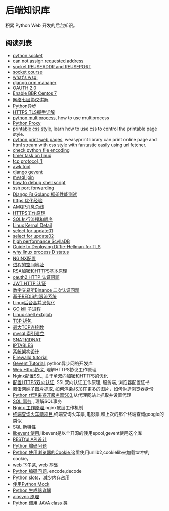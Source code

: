 # 后端知识库

积累 Python Web 开发的后台知识。

## 阅读列表

* [python socket](https://www.ibm.com/developerworks/linux/tutorials/l-pysocks/)
* [can not assign requested address](http://blog.csdn.net/hguisu/article/details/10241519)
* [socket REUSEADDR and REUSEPORT](http://stackoverflow.com/questions/14388706/socket-options-so-reuseaddr-and-so-reuseport-how-do-they-differ-do-they-mean-t)
* [socket course](http://www.freesoft.org/CIE/Course/Section1/index.htm)
* [what's wsgi](https://github.com/lzjun567/note/blob/master/note/python/wsgi.md)
* [django orm manager](https://docs.djangoproject.com/en/1.10/topics/db/managers/)
* [OAUTH 2.0](http://www.ruanyifeng.com/blog/2014/05/oauth_2_0.html)
* [Enable BBR Centos 7](https://www.vultr.com/docs/how-to-deploy-google-bbr-on-centos-7)
* [网络七层协议讲解](https://www.cnblogs.com/Robin-YB/p/6668762.html)
* [Python异步](https://zhuanlan.zhihu.com/p/25228075?winzoom=1)
* [HTTPS TLS握手详解](https://imququ.com/post/optimize-tls-handshake.html)
* [python multiprocess](https://www.usenix.org/system/files/login/articles/login1210_beazley.pdf), how to use multiprocess
* [Python Proxy](https://mynook.info/blog/post/use-network-proxy-in-python-code?from=groupmessage&isappinstalled=0)
* [printable css style](https://www.smashingmagazine.com/2015/01/designing-for-print-with-css/),   learn how to use css to control the printable page style.
* [python print web pages](http://weasyprint.org/),
   weasyprint library can print online page and html stream with css style with fantastic easily using url fetcher.
* [check python file encoding](./static/demo/charsetdet.sh)
* [timer task on linux](http://www.cyberciti.biz/faq/how-do-i-add-jobs-to-cron-under-linux-or-unix-oses/)
* [tcp protocol, 1](http://coolshell.cn/articles/11564.html)
* [awk tool](http://coolshell.cn/articles/9070.html)
* [django gevent](https://github.com/imom0/gevent_django_benchmark)
* [mysql join](http://www.cnblogs.com/jeoleo/archive/2012/04/21/2458897.html)
* [how to debug shell script](https://www.cyberciti.biz/tips/debugging-shell-script.html)
* [ssh port forwarding](http://blog.trackets.com/2014/05/17/ssh-tunnel-local-and-remote-port-forwarding-explained-with-examples.html)
* [Django 和 Golang 框架性能测试](./static/articles/benchmark.md)
* [https 优化经验](http://mp.weixin.qq.com/s/Twe-fjo4JShsphfcWx573Q)
* [AMQP消息总线](http://www.infoq.com/cn/articles/AMQP-RabbitMQ/)
* [HTTPS工作原理](http://www.ruanyifeng.com/blog/2014/02/ssl_tls.html)
* [SQL执行流程和顺序](http://www.jellythink.com/archives/924)
* [Linux Kernal Detail](http://mp.weixin.qq.com/s/Np_h8qpj1aiw2Hx3D57fqw)
* [select for update01](http://ju.outofmemory.cn/entry/178798)
* [select for update02](http://chenzhou123520.iteye.com/blog/1860954)
* [high performance ScyllaDB](http://www.scylladb.com/users/)
* [Guide to Deploying Diffie-Hellman for TLS](https://weakdh.org/sysadmin.html)
* [why linux process D status](https://lwn.net/Articles/288056/)
* [NGINX配置](https://imququ.com/post/my-nginx-conf.html)
* [进程的空间地址](http://blog.csdn.net/tennysonsky/article/details/45092229)
* [RSA加密和HTTPS基本原理](http://www.ruanyifeng.com/blog/2011/08/what_is_a_digital_signature.html)
* [oauth2 HTTP 认证问题](http://www.ruanyifeng.com/blog/2014/05/oauth_2_0.html)
* [JWT HTTP 认证](https://www.jianshu.com/p/576dbf44b2ae)
* [数字交易所Binance 二次认证问题](https://zhuanlan.zhihu.com/p/34411202)
* [基于REDIS的限流系统](https://mp.weixin.qq.com/s?__biz=MzI0MTk0NTY5MA==&mid=2247483711&idx=1&sn=28780c8b26f24ac6314ff5c599bb622c&chksm=e9029c0ade75151c353cd6b720ce438b4342afd8ef3a7d03c61712554c6a000ac3646bbc3124&scene=38#wechat_redirect)
* [Linux后台高并发优化](https://www.jianshu.com/p/e0b52dc702d6)
* [GO kill 子进程](https://www.jianshu.com/p/1f3ec2f00b03)
* [Linux shell extglob](http://mywiki.wooledge.org/glob#extglob)
* [TCP 拆包](http://www.ideawu.net/blog/)
* [最大TCP连接数](http://blog.51cto.com/yaocoder/1312821)
* [mysql 索引建立](https://www.cnblogs.com/nixi8/p/4574709.html)
* [SNAT和DNAT](https://www.cnblogs.com/mangood/p/6024053.html)
* [IPTABLES](https://zhuanlan.zhihu.com/p/26325389)
* [系统架构设计](https://github.com/CocoBir/system-design-primer/blob/master/README-zh-Hans.md)
* [Firewalld tutorial](https://www.linode.com/docs/security/firewalls/introduction-to-firewalld-on-centos/)
* [Gevent Tutorial](http://xlambda.com/gevent-tutorial/), python异步网络开发库
* [Web Https协议](https://cattail.me/tech/2015/11/30/how-https-works.html), 理解HTTPS协议工作原理
* [Nginx配置SSL](http://seanlook.com/2015/05/28/nginx-ssl/), 关于单双向加密和HTTPS的优化
* [配置HTTPS双向认证](http://my.oschina.net/nearzk/blog/485652), SSL双向认证工作原理, 服务端, 浏览器配置证书
* [煎蛋网妹子图片抓取](./static/articles/meizi.md), 如何渲染JS加在更多的图片，如何伪造浏览器身份
* [Python 代理来避开服务器503](http://platinhom.github.io/2016/01/21/proxy-py/),从代理网站上抓取并设置代理
* [SQL 事务](http://mp.weixin.qq.com/s?__biz=MzAxODI5ODMwOA==&mid=2666539350&idx=1&sn=060ba9ce1b55efb7343068f83c23c9bd&scene=0#wechat_redirect) , 理解SQL事务
* [Nginx 工作原理](http://mp.weixin.qq.com/s?__biz=MzAxODI5ODMwOA==&mid=2666539355&idx=1&sn=820961a75ceec72c3700410dcc75f882&scene=0#wechat_redirect),nginx底层工作机制
* [终端查询火车票项目](http://mp.weixin.qq.com/s?__biz=MzAwNDc0MTUxMw==&mid=2649639242&idx=1&sn=e2c588421a1c615bd1b8844c79764fd9&scene=0#wechat_redirect),终端查询火车票,电影票,和上次的那个终端查询google的类似
* [SQL 新特性](http://mp.weixin.qq.com/s?__biz=MjM5NzAzMTY4NQ==&mid=2653928733&idx=1&sn=3988f37f77a32bd19bc7ec94889168cb&scene=0#wechat_redirect)
* [libevent 使用](http://mp.weixin.qq.com/s?__biz=MzAxODI5ODMwOA==&mid=2666539401&idx=1&sn=fef7736b718c28666b7c04a3080e009a&scene=0#wechat_redirect),libevent是以个开源的使用epool,gevent使用这个库
* [RESTful API设计](http://www.ruanyifeng.com/blog/2014/05/restful_api.html)
* [Python 编码问题](http://wklken.me/posts/2013/08/31/python-extra-coding-intro.html)
* [Python 使用浏览器的Cookie](./static/articles/python-cookie.md),这里使用urllib2,cookielib来加载txt中的cookie。
* [web 下午茶](http://www.kancloud.cn/kancloud/tealeaf-http/43837), web 基础
* [Python 编码问题](https://segmentfault.com/a/1190000006037333), encode,decode
* [Python slots](https://eastlakeside.gitbooks.io/interpy-zh/content/slots_magic/)，减少内存占用
* [使用Python Mock](https://evangui.com/2016/02/29/%E7%94%A8-mock-%E4%BE%86%E4%BD%9C-python-unit-test/)
* [Python 生成器详解](https://www.cnblogs.com/jessonluo/p/4732565.html)
* [aiosync 原理](http://www.aosabook.org/en/500L/a-web-crawler-with-asyncio-coroutines.html)
* [Python 调用 JAVA class 类](https://pyjnius.readthedocs.io/en/latest/)
